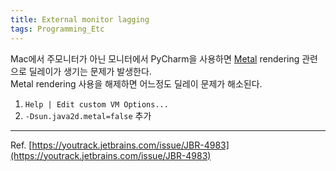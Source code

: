 ```yaml
---
title: External monitor lagging
tags: Programming_Etc
---
```


<!--more-->

Mac에서 주모니터가 아닌 모니터에서 PyCharm을 사용하면 [Metal](https://en.wikipedia.org/wiki/Metal_(API)) rendering 관련으로 딜레이가 생기는 문제가 발생한다. \
Metal rendering 사용을 해제하면 어느정도 딜레이 문제가 해소된다.

1. `Help | Edit custom VM Options...`
2. `-Dsun.java2d.metal=false` 추가

---

Ref. [https://youtrack.jetbrains.com/issue/JBR-4983](https://youtrack.jetbrains.com/issue/JBR-4983)